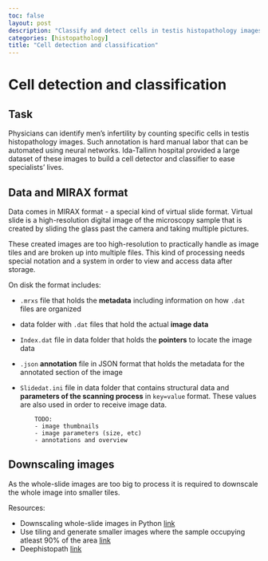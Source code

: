 ```yaml
---
toc: false
layout: post
description: "Classify and detect cells in testis histopathology images"
categories: [histopathology]
title: "Cell detection and classification"
---
```


# Cell detection and classification

## Task

Physicians can identify men’s infertility by counting specific cells in testis histopathology images. Such annotation is hard manual labor that can be automated using neural networks. Ida-Tallinn hospital provided a large dataset of these images to build a cell detector and classifier to ease specialists’ lives.

## Data and MIRAX format

Data comes in MIRAX format - a special kind of virtual slide format. Virtual slide is a high-resolution digital image of the microscopy sample that is created by sliding the glass past the camera and taking multiple pictures.

These created images are too high-resolution to practically handle as image tiles and are broken up into multiple files. This kind of processing needs special notation and a system in order to view and access data after storage.

On disk the format includes:

- `.mrxs` file that holds the **metadata** including information on how `.dat` files are organized
- data folder with `.dat` files that hold the actual **image data**
- `Index.dat` file in data folder that holds the **pointers** to locate the image data
- `.json` **annotation** file in JSON format that holds the metadata for the annotated section of the image
- `Slidedat.ini` file in data folder that contains structural data and **parameters of the scanning process** in `key=value` format. These values are also used in order to receive image data.

          TODO:
          - image thumbnails
          - image parameters (size, etc)
          - annotations and overview

## Downscaling images

As the whole-slide images are too big to process it is required to downscale the whole image into smaller tiles.

Resources:

- Downscaling whole-slide images in Python [link](https://developer.ibm.com/technologies/data-science/articles/an-automatic-method-to-identify-tissues-from-big-whole-slide-images-pt1/)
- Use tiling and generate smaller images where the sample occupying atleast 90% of the area [link](https://web.stanford.edu/group/rubinlab/pubs/2243353.pdf)
- Deephistopath [link](https://github.com/CODAIT/deep-histopath)
